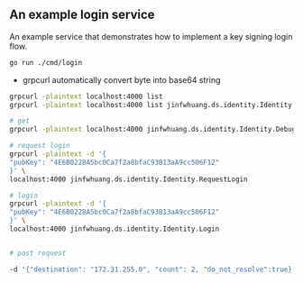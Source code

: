 


## An example login service

An example service that demonstrates how to implement a key signing login flow.

```bash
go run ./cmd/login

```

- grpcurl automatically convert byte into base64 string


```bash
grpcurl -plaintext localhost:4000 list
grpcurl -plaintext localhost:4000 list jinfwhuang.ds.identity.Identity

# get
grpcurl -plaintext localhost:4000 jinfwhuang.ds.identity.Identity.Debug

# request login
grpcurl -plaintext -d '{
"pubKey": "4E6B0228A5bc0Ca7f2a8bfaC93B13aA9cc506F12"
}' \
localhost:4000 jinfwhuang.ds.identity.Identity.RequestLogin

# login
grpcurl -plaintext -d '{
"pubKey": "4E6B0228A5bc0Ca7f2a8bfaC93B13aA9cc506F12"
}' \
localhost:4000 jinfwhuang.ds.identity.Identity.Login


# post request

-d '{"destination": "172.31.255.0", "count": 2, "do_not_resolve":true}'
```